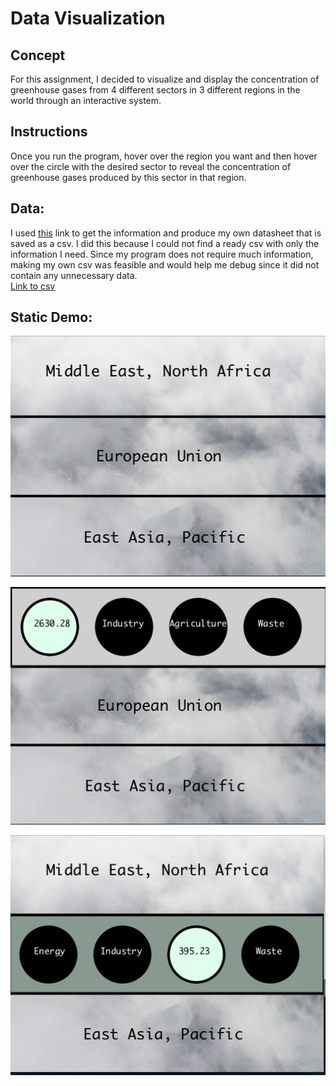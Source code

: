 # Data Visualization

## Concept 

For this assignment, I decided to visualize and display the concentration of greenhouse gases from 4 different sectors in 3 different regions in the world through an interactive system. 

## Instructions

Once you run the program, hover over the region you want and then hover over the circle with the desired sector to reveal the concentration of greenhouse gases produced by this sector in that region. 

## Data: 

I used [this](https://www.wri.org/blog/2020/02/greenhouse-gas-emissions-by-country-sector) link to get the information and produce my own datasheet that is saved as a csv. I did this because I could not find a ready csv with only the information I need. Since my program does not require much information, making my own csv was feasible and would help me debug since it did not contain any unnecessary data. </br>
[Link to csv](https://github.com/LiyanIbrahim/intro-to-IM/blob/master/October6/data.csv)

## Static Demo: 

![](https://github.com/LiyanIbrahim/intro-to-IM/blob/master/October6/1.png)

![](https://github.com/LiyanIbrahim/intro-to-IM/blob/master/October6/2.png)

![](https://github.com/LiyanIbrahim/intro-to-IM/blob/master/October6/3.png)







